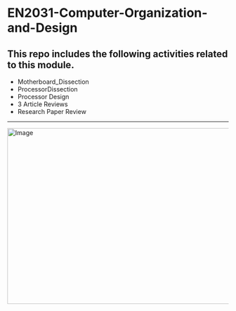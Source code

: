 # EN2031-Computer-Organization-and-Design

## This repo includes the following activities related to this module.
* Motherboard_Dissection
* ProcessorDissection
* Processor Design
* 3 Article Reviews
* Research Paper Review

---
<img src="https://github.com/LasithaAmarasinghe/EN2031-Computer-Organization-and-Design/assets/106037441/fff94d03-5603-444d-8ca0-6d621bd40a5f" alt="Image" width="800" height="400">

